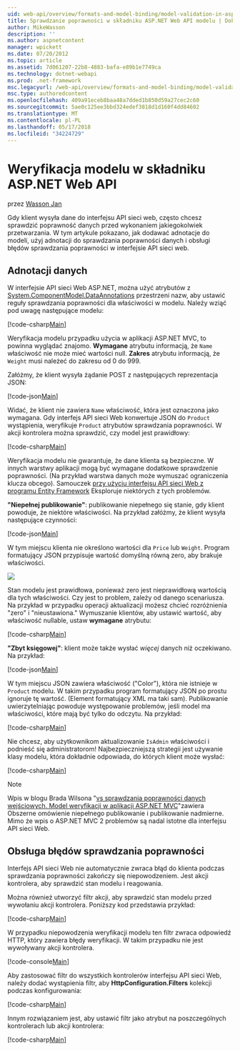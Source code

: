 ```yaml
---
uid: web-api/overview/formats-and-model-binding/model-validation-in-aspnet-web-api
title: Sprawdzanie poprawności w składniku ASP.NET Web API modelu | Dokumentacja firmy Microsoft
author: MikeWasson
description: ''
ms.author: aspnetcontent
manager: wpickett
ms.date: 07/20/2012
ms.topic: article
ms.assetid: 7d061207-22b8-4883-bafa-e89b1e7749ca
ms.technology: dotnet-webapi
ms.prod: .net-framework
msc.legacyurl: /web-api/overview/formats-and-model-binding/model-validation-in-aspnet-web-api
msc.type: authoredcontent
ms.openlocfilehash: 409a91eceb8baa48a7dded1b850d59a27cec2c60
ms.sourcegitcommit: 5ae0c125ee3bbd324edef3818d1d160f4dd84602
ms.translationtype: MT
ms.contentlocale: pl-PL
ms.lasthandoff: 05/17/2018
ms.locfileid: "34224729"
---
```

<a name="model-validation-in-aspnet-web-api"></a>Weryfikacja modelu w składniku ASP.NET Web API
====================
przez [Wasson Jan](https://github.com/MikeWasson)

Gdy klient wysyła dane do interfejsu API sieci web, często chcesz sprawdzić poprawność danych przed wykonaniem jakiegokolwiek przetwarzania. W tym artykule pokazano, jak dodawać adnotacje do modeli, użyj adnotacji do sprawdzania poprawności danych i obsługi błędów sprawdzania poprawności w interfejsie API sieci web.

## <a name="data-annotations"></a>Adnotacji danych

W interfejsie API sieci Web ASP.NET, można użyć atrybutów z [System.ComponentModel.DataAnnotations](/dotnet/api/system.componentmodel.dataannotations) przestrzeni nazw, aby ustawić reguły sprawdzania poprawności dla właściwości w modelu. Należy wziąć pod uwagę następujące modelu:

[!code-csharp[Main](model-validation-in-aspnet-web-api/samples/sample1.cs)]

Weryfikacja modelu przypadku użycia w aplikacji ASP.NET MVC, to powinna wyglądać znajomo. **Wymagane** atrybutu informacją, że `Name` właściwość nie może mieć wartości null. **Zakres** atrybutu informacją, że `Weight` musi należeć do zakresu od 0 do 999.

Załóżmy, że klient wysyła żądanie POST z następujących reprezentacja JSON:

[!code-json[Main](model-validation-in-aspnet-web-api/samples/sample2.json)]

Widać, że klient nie zawiera `Name` właściwość, która jest oznaczona jako wymagana. Gdy interfejs API sieci Web konwertuje JSON do `Product` wystąpienia, weryfikuje `Product` atrybutów sprawdzania poprawności. W akcji kontrolera można sprawdzić, czy model jest prawidłowy:

[!code-csharp[Main](model-validation-in-aspnet-web-api/samples/sample3.cs)]

Weryfikacja modelu nie gwarantuje, że dane klienta są bezpieczne. W innych warstwy aplikacji mogą być wymagane dodatkowe sprawdzenie poprawności. (Na przykład warstwa danych może wymuszać ograniczenia klucza obcego). Samouczek [przy użyciu interfejsu API sieci Web z programu Entity Framework](../data/using-web-api-with-entity-framework/part-1.md) Eksploruje niektórych z tych problemów.

**"Niepełnej publikowanie"**: publikowanie niepełnego się stanie, gdy klient powoduje, że niektóre właściwości. Na przykład załóżmy, że klient wysyła następujące czynności:

[!code-json[Main](model-validation-in-aspnet-web-api/samples/sample4.json)]

W tym miejscu klienta nie określono wartości dla `Price` lub `Weight`. Program formatujący JSON przypisuje wartość domyślną równą zero, aby brakuje właściwości.

![](model-validation-in-aspnet-web-api/_static/image1.png)

Stan modelu jest prawidłowa, ponieważ zero jest nieprawidłową wartością dla tych właściwości. Czy jest to problem, zależy od danego scenariusza. Na przykład w przypadku operacji aktualizacji możesz chcieć rozróżnienia "zero" i "nieustawiona." Wymuszanie klientów, aby ustawić wartość, aby właściwość nullable, ustaw **wymagane** atrybutu:

[!code-csharp[Main](model-validation-in-aspnet-web-api/samples/sample5.cs?highlight=1-2)]

**"Zbyt księgowej"**: klient może także wysłać *więcej* danych niż oczekiwano. Na przykład:

[!code-json[Main](model-validation-in-aspnet-web-api/samples/sample6.json)]

W tym miejscu JSON zawiera właściwość ("Color"), która nie istnieje w `Product` modelu. W takim przypadku program formatujący JSON po prostu ignoruje tę wartość. (Element formatujący XML ma taki sam). Publikowanie uwierzytelniając powoduje występowanie problemów, jeśli model ma właściwości, które mają być tylko do odczytu. Na przykład:

[!code-csharp[Main](model-validation-in-aspnet-web-api/samples/sample7.cs)]

Nie chcesz, aby użytkownikom aktualizowanie `IsAdmin` właściwości i podnieść się administratorom! Najbezpieczniejszą strategii jest używanie klasy modelu, która dokładnie odpowiada, do których klient może wysłać:

[!code-csharp[Main](model-validation-in-aspnet-web-api/samples/sample8.cs)]

> [!NOTE]
> Wpis w blogu Brada Wilsona "[vs sprawdzania poprawności danych wejściowych. Model weryfikacji w aplikacji ASP.NET MVC](http://bradwilson.typepad.com/blog/2010/01/input-validation-vs-model-validation-in-aspnet-mvc.html)"zawiera Obszerne omówienie niepełnego publikowanie i publikowanie nadmierne. Mimo że wpis o ASP.NET MVC 2 problemów są nadal istotne dla interfejsu API sieci Web.


## <a name="handling-validation-errors"></a>Obsługa błędów sprawdzania poprawności

Interfejs API sieci Web nie automatycznie zwraca błąd do klienta podczas sprawdzania poprawności zakończy się niepowodzeniem. Jest akcji kontrolera, aby sprawdzić stan modelu i reagowania.

Można również utworzyć filtr akcji, aby sprawdzić stan modelu przed wywołaniu akcji kontrolera. Poniższy kod przedstawia przykład:

[!code-csharp[Main](model-validation-in-aspnet-web-api/samples/sample9.cs)]

W przypadku niepowodzenia weryfikacji modelu ten filtr zwraca odpowiedź HTTP, który zawiera błędy weryfikacji. W takim przypadku nie jest wywoływany akcji kontrolera.

[!code-console[Main](model-validation-in-aspnet-web-api/samples/sample10.cmd)]

Aby zastosować filtr do wszystkich kontrolerów interfejsu API sieci Web, należy dodać wystąpienia filtr, aby **HttpConfiguration.Filters** kolekcji podczas konfigurowania:

[!code-csharp[Main](model-validation-in-aspnet-web-api/samples/sample11.cs)]

Innym rozwiązaniem jest, aby ustawić filtr jako atrybut na poszczególnych kontrolerach lub akcji kontrolera:

[!code-csharp[Main](model-validation-in-aspnet-web-api/samples/sample12.cs)]
